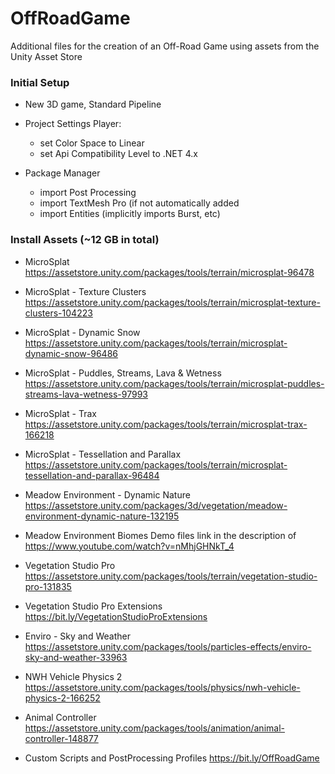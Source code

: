 # OffRoadGame

 Additional files for the creation of an Off-Road Game using assets from the Unity Asset Store

### Initial Setup

* New 3D game, Standard Pipeline

* Project Settings
    Player:
	+ set Color Space to Linear
	+ set Api Compatibility Level to .NET 4.x

* Package Manager
  + import Post Processing 
  + import TextMesh Pro (if not automatically added
  + import Entities (implicitly imports Burst, etc)
  
### Install Assets (~12 GB in total)

* MicroSplat
https://assetstore.unity.com/packages/tools/terrain/microsplat-96478

* MicroSplat - Texture Clusters
https://assetstore.unity.com/packages/tools/terrain/microsplat-texture-clusters-104223

* MicroSplat - Dynamic Snow
https://assetstore.unity.com/packages/tools/terrain/microsplat-dynamic-snow-96486

* MicroSplat - Puddles, Streams, Lava & Wetness
https://assetstore.unity.com/packages/tools/terrain/microsplat-puddles-streams-lava-wetness-97993

* MicroSplat - Trax
https://assetstore.unity.com/packages/tools/terrain/microsplat-trax-166218

* MicroSplat - Tessellation and Parallax
https://assetstore.unity.com/packages/tools/terrain/microsplat-tessellation-and-parallax-96484

* Meadow Environment - Dynamic Nature
https://assetstore.unity.com/packages/3d/vegetation/meadow-environment-dynamic-nature-132195

* Meadow Environment Biomes 
Demo files link in the description of https://www.youtube.com/watch?v=nMhjGHNkT_4
  
* Vegetation Studio Pro
https://assetstore.unity.com/packages/tools/terrain/vegetation-studio-pro-131835

* Vegetation Studio Pro Extensions
https://bit.ly/VegetationStudioProExtensions  

* Enviro - Sky and Weather
https://assetstore.unity.com/packages/tools/particles-effects/enviro-sky-and-weather-33963

* NWH Vehicle Physics 2
https://assetstore.unity.com/packages/tools/physics/nwh-vehicle-physics-2-166252

* Animal Controller
https://assetstore.unity.com/packages/tools/animation/animal-controller-148877

* Custom Scripts and PostProcessing Profiles
https://bit.ly/OffRoadGame
